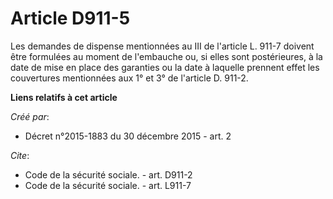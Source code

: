 # Article D911-5

Les demandes de dispense mentionnées au III de l'article L. 911-7 doivent être formulées au moment de l'embauche ou, si elles
sont postérieures, à la date de mise en place des garanties ou la date à laquelle prennent effet les couvertures mentionnées
aux 1° et 3° de l'article D. 911-2.

**Liens relatifs à cet article**

_Créé par_:

  - Décret n°2015-1883 du 30 décembre 2015 - art. 2

_Cite_:

  - Code de la sécurité sociale. - art. D911-2
  - Code de la sécurité sociale. - art. L911-7

